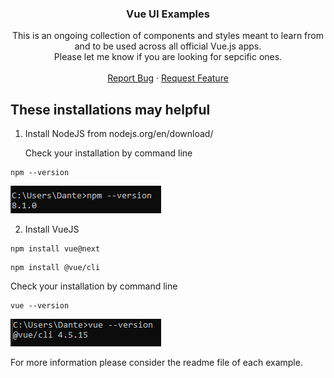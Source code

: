 <div align="center">

  <h3 align="center">Vue UI Examples</h3>

  <p align="center">
    This is an ongoing collection of components and styles meant to learn from and to be used across all official Vue.js apps.
    <br />
    Please let me know if you are looking for sepcific ones.
    <br /><br />
    <a href="https://github.com/MyCodePool/Vue-Examples/issues">Report Bug</a>
    ·
    <a href="https://github.com/MyCodePool/Vue-Examples/issues">Request Feature</a>
  </p>
</div>


## These installations may helpful 

1.  Install NodeJS from nodejs.org/en/download/

    Check your installation by command line
```
npm --version
```

![](https://raw.githubusercontent.com/MyCodePool/Vue-Examples/main/result_npm_installation.png)


2. Install VueJS
```
npm install vue@next
```

```
npm install @vue/cli
```

Check your installation by command line
   
```
vue --version
```

![](https://raw.githubusercontent.com/MyCodePool/Vue-Examples/main/result_vue_installation.png)


For more information please consider the readme file of each example.
